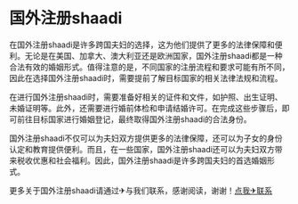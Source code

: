 # 国外注册shaadi

在国外注册shaadi是许多跨国夫妇的选择，这为他们提供了更多的法律保障和便利。无论是在美国、加拿大、澳大利亚还是欧洲国家，国外注册shaadi都是一种合法有效的婚姻形式。值得注意的是，不同国家的注册流程和要求可能有所不同，因此在选择国外注册shaadi时，需要提前了解目标国家的相关法律法规和流程。

在进行国外注册shaadi时，需要准备好相关的证件和文件，如护照、出生证明、未婚证明等。此外，还需要进行婚前体检和申请结婚许可。在完成这些步骤后，即可前往目标国家进行婚姻登记，最终取得国外注册shaadi的合法身份。

国外注册shaadi不仅可以为夫妇双方提供更多的法律保障，还可以为子女的身份认定和教育提供便利。而且，在一些国家，国外注册shaadi还可以为夫妇双方带来税收优惠和社会福利。因此，国外注册shaadi是许多跨国夫妇的首选婚姻形式。

更多关于国外注册shaadi请通过✈与我们联系，感谢阅读，谢谢！[点我✈联系](https://a.k02.cc)